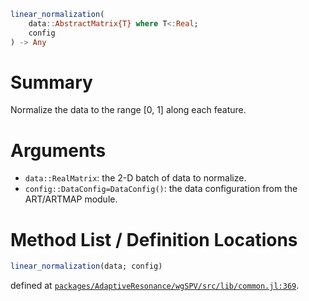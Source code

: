 ```julia
linear_normalization(
    data::AbstractMatrix{T} where T<:Real;
    config
) -> Any

```

# Summary

Normalize the data to the range [0, 1] along each feature.

# Arguments

  * `data::RealMatrix`: the 2-D batch of data to normalize.
  * `config::DataConfig=DataConfig()`: the data configuration from the ART/ARTMAP module.

# Method List / Definition Locations

```julia
linear_normalization(data; config)
```

defined at [`packages/AdaptiveResonance/wgSPV/src/lib/common.jl:369`](file:///home/terasaki/.julia/packages/AdaptiveResonance/wgSPV/src/lib/common.jl).
